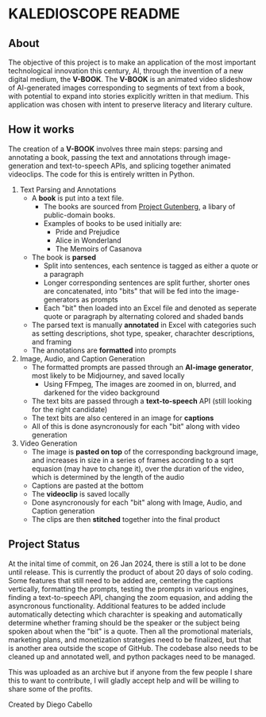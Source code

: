 # KALEDIOSCOPE README

## About

The objective of this project is to make an application of the most important technological innovation this century, AI, through the invention of a new digital medium, the **V-BOOK**. The **V-BOOK** is an animated video slideshow of AI-generated images corresponding to segments of text from a book, with potential to expand into stories explicitly written in that medium. This application was chosen with intent to preserve literacy and literary culture.

## How it works

The creation of a **V-BOOK** involves three main steps: parsing and annotating a book, passing the text and annotations through image-generation and text-to-speech APIs, and splicing together animated videoclips. The code for this is entirely written in Python.

1. Text Parsing and Annotations
   - A **book** is put into a text file.
     - The books are sourced from [Project Gutenberg](https://gutenberg.org), a libary of public-domain books.
     - Examples of books to be used initially are:
       - Pride and Prejudice
       - Alice in Wonderland
       - The Memoirs of Casanova
   - The book is **parsed**
     - Split into sentences, each sentence is tagged as either a quote or a paragraph
     - Longer corresponding sentences are split further, shorter ones are concatenated, into "bits" that will be fed into the image-generators as prompts
     - Each "bit" then loaded into an Excel file and denoted as seperate quote or paragraph by alternating colored and shaded bands
   - The parsed text is manually **annotated** in Excel with categories such as setting descriptions, shot type, speaker, charachter descriptions, and framing
   - The annotations are **formatted** into prompts
2. Image, Audio, and Caption Generation
   - The formatted prompts are passed through an **AI-image generator**, most likely to be Midjourney, and saved locally
     - Using FFmpeg, The images are zoomed in on, blurred, and darkened for the video background
   - The text bits are passed through a **text-to-speech** API (still looking for the right candidate)
   - The text bits are also centered in an image for **captions**
   - All of this is done asyncronously for each "bit" along with video generation
3. Video Generation
   - The image is **pasted on top** of the corresponding background image, and increases in size in a series of frames according to a sqrt equasion (may have to change it), over the duration of the video, which is determined by the length of the audio
   - Captions are pasted at the bottom
   - The **videoclip** is saved locally
   - Done asyncronously for each "bit" along with Image, Audio, and Caption generation
   - The clips are then **stitched** together into the final product

## Project Status

At the inital time of commit, on 26 Jan 2024, there is still a lot to be done until release. This is currently the product of about 20 days of solo coding. Some features that still need to be added are, centering the captions vertically, formatting the prompts, testing the prompts in various engines, finding a text-to-speech API, changing the zoom equasion, and adding the asyncronous functionality. Additional features to be added include automatically detecting which charachter is speaking and automatically determine whether framing should be the speaker or the subject being spoken about when the "bit" is a quote. Then all the promotional materials, marketing plans, and monetization strategies need to be finalized, but that is another area outside the scope of GitHub. The codebase also needs to be cleaned up and annotated well, and python packages need to be managed.

This was uploaded as an archive but if anyone from the few people I share this to want to contribute, I will gladly accept help and will be willing to share some of the profits.

Created by Diego Cabello

